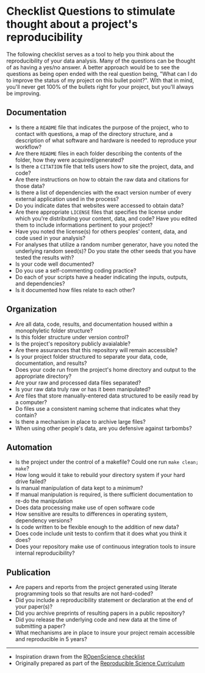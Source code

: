 # Checklist Questions to stimulate thought about a project's reproducibility

The following checklist serves as a tool to help you think about the reproducibility of your data analysis. Many of the questions can be thought of as having a yes/no answer. A better approach would be to see the questions as being open ended with the real question being, "What can I do to improve the status of my project on this bullet point?". With that in mind, you'll never get 100% of the bullets right for your project, but you'll always be improving.

## Documentation
* Is there a `README` file that indicates the purpose of the project, who to contact with questions, a map of the directory structure, and a description of what software and hardware is needed to reproduce your workflow?
* Are there `README` files in each folder describing the contents of the folder, how they were acquired/generated?
* Is there a `CITATION` file that tells users how to site the project, data, and code?
* Are there instructions on how to obtain the raw data and citations for those data?
* Is there a list of dependencies with the exact version number of every external application used in the process?
* Do you indicate dates that websites were accessed to obtain data?
* Are there appropriate `LICENSE` files that specifies the license under which you're distributing your content, data, and code? Have you edited them to include informations pertinent to your project?
* Have you noted the license(s) for others peoples' content, data, and code used in your analysis?
* For analyses that utilize a random number generator, have you noted the underlying random seed(s)? Do you state the other seeds that you have tested the results with?
* Is your code well documented?
* Do you use a self-commenting coding practice?
* Do each of your scripts have a header indicating the inputs, outputs, and dependencies?
* Is it documented how files relate to each other?


## Organization
* Are all data, code, results, and documentation housed within a monophyletic folder structure?
* Is this folder structure under version control?
* Is the project's repository publicly avaialable?
* Are there assurances that this repository will remain accessible?
* Is your project folder structured to separate your data, code, documentation, and results?
* Does your code run from the project's home directory and output to the appropriate directory?
* Are your raw and processed data files separated?
* Is your raw data truly raw or has it been manipulated?
* Are files that store manually-entered data structured to be easily read by a computer?
* Do files use a consistent naming scheme that indicates what they contain?
* Is there a mechanism in place to archive large files?
* When using other people's data, are you defensive against tarbombs?


## Automation
* Is the project under the control of a makefile? Could one run `make clean; make`?
* How long would it take to rebuild your directory system if your hard drive failed?
* Is manual manipulation of data kept to a minimum?
* If manual manipulation is required, is there sufficient documentation to re-do the manipulation
* Does data processing make use of open software code
* How sensitive are results to differences in operating system, dependency versions?
* Is code written to be flexible enough to the addition of new data?
* Does code include unit tests to confirm that it does what you think it does?
* Does your repository make use of continuous integration tools to insure internal reproducibility?


## Publication
* Are papers and reports from the project generated using literate programming tools so that results are not hard-coded?
* Did you include a reproducibility statement or declaration at the end of your paper(s)?
* Did you archive preprints of resulting papers in a public repository?
* Did you release the underlying code and new data at the time of submitting a paper?
* What mechanisms are in place to insure your project remain accessible and reproducible in 5 years?

---

* Inspiration drawn from the [ROpenScience checklist](http://ropensci.github.io/reproducibility-guide/sections/checklist/)
* Originally prepared as part of the [Reproducible Science Curriculum](https://github.com/Reproducible-Science-Curriculum)
